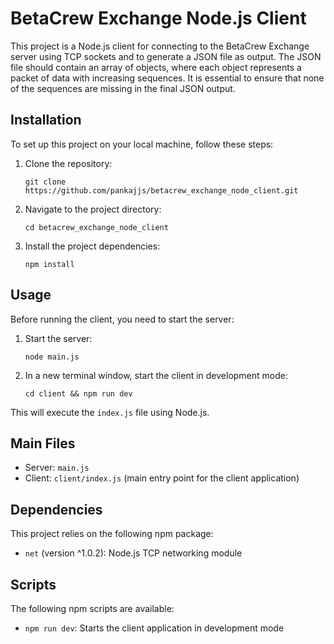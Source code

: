 # BetaCrew Exchange Node.js Client

This project is a Node.js client for connecting to the BetaCrew Exchange server using TCP sockets and to generate a JSON file as output. The JSON file should contain an array of objects, where each object represents a packet of data with increasing sequences. It is essential to ensure that none of the sequences are missing in the final JSON output.

## Installation

To set up this project on your local machine, follow these steps:

1. Clone the repository:
   ```
   git clone https://github.com/pankajjs/betacrew_exchange_node_client.git
   ```

2. Navigate to the project directory:
   ```
   cd betacrew_exchange_node_client
   ```

3. Install the project dependencies:
   ```
   npm install
   ```

## Usage

Before running the client, you need to start the server:

1. Start the server:
   ```
   node main.js
   ```

2. In a new terminal window, start the client in development mode:
   ```
   cd client && npm run dev
   ```

This will execute the `index.js` file using Node.js.

## Main Files

- Server: `main.js`
- Client: `client/index.js` (main entry point for the client application)

## Dependencies

This project relies on the following npm package:

- `net` (version ^1.0.2): Node.js TCP networking module

## Scripts

The following npm scripts are available:

- `npm run dev`: Starts the client application in development mode
